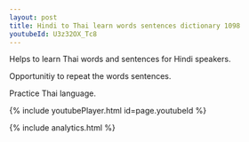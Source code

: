 ```yaml
---
layout: post
title: Hindi to Thai learn words sentences dictionary 1098 
youtubeId: U3z32OX_Tc8
---
```

 
 
Helps to learn Thai words and sentences for Hindi speakers.

Opportunitiy to repeat the words sentences. 

Practice Thai language. 
 
{% include youtubePlayer.html id=page.youtubeId %}
 
 
{% include analytics.html %}